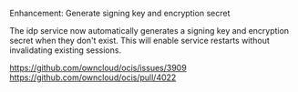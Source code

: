 Enhancement: Generate signing key and encryption secret

The idp service now automatically generates a signing key and encryption secret when they don't exist.
This will enable service restarts without invalidating existing sessions.

https://github.com/owncloud/ocis/issues/3909
https://github.com/owncloud/ocis/pull/4022
